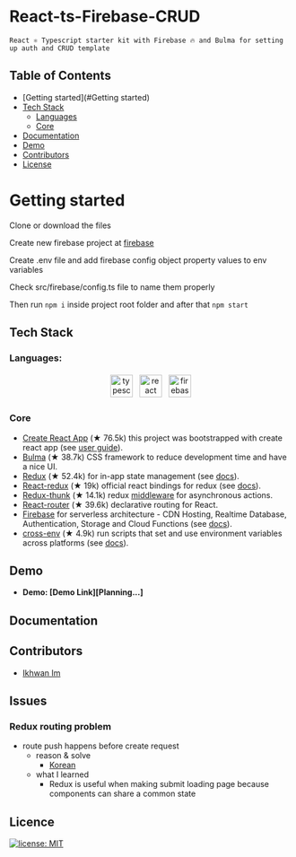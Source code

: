 # React-ts-Firebase-CRUD

```
React ⚛️ Typescript starter kit with Firebase 🔥 and Bulma for setting up auth and CRUD template
```

## Table of Contents

- [Getting started](#Getting started)
- [Tech Stack](#tech-stack)
    - [Languages](#Languages)
    - [Core](#core)
- [Documentation](#documentation)
- [Demo](#demo)
- [Contributors](#contributors)
- [License](#license)

# Getting started

Clone or download the files

Create new firebase project at [firebase](https://console.firebase.google.com/)

Create .env file and add firebase config object property values to env variables

Check src/firebase/config.ts file to name them properly

Then run `npm i` inside project root folder and after that `npm start`

## Tech Stack

###  Languages:
<p align="center">

<img src="https://cdn.worldvectorlogo.com/logos/typescript.svg" alt="typescript" height="40" style="vertical-align:top; margin:4px">

<img src="https://cdn.worldvectorlogo.com/logos/react-2.svg" alt="react" height="40" style="vertical-align:top; margin:4px"/>

<img src="https://cdn.worldvectorlogo.com/logos/firebase-1.svg" alt="firebase" height="40" style="vertical-align:top; margin:4px"/>
</p>

### Core

- [Create React App](https://github.com/facebook/create-react-app) (★ 76.5k) this project was bootstrapped with create react app (see [user guide](https://create-react-app.dev/docs/getting-started)).
- [Bulma](https://bulma.io/) (★ 38.7k) CSS framework to reduce development time and have a nice UI.
- [Redux](https://redux.js.org/) (★ 52.4k) for in-app state management (see [docs](https://redux.js.org/introduction/getting-started)).
- [React-redux](https://react-redux.js.org/) (★ 19k) official react bindings for redux (see [docs](https://react-redux.js.org/introduction/quick-start)).
- [Redux-thunk](https://github.com/reduxjs/redux-thunk) (★ 14.1k) redux [middleware](https://redux.js.org/advanced/middleware) for asynchronous actions.
- [React-router](https://github.com/ReactTraining/react-router) (★ 39.6k) declarative routing for React.
- [Firebase](https://firebase.google.com/) for serverless architecture - CDN Hosting, Realtime Database, Authentication, Storage and Cloud Functions (see [docs](https://firebase.google.com/docs/web)).
- [cross-env](https://github.com/kentcdodds/cross-env) (★ 4.9k) run scripts that set and use environment variables across platforms (see [docs](https://www.npmjs.com/package/cross-env)).

##  Demo

* **Demo: [Demo Link][Planning...]**

[//]: # (  [Demo]: https://esvfront.web.app/)

## Documentation
<!--
<ul>
  <li><a href="https://docs.react-firebase.com/">Introduction</a></li>
    <li><a href="https://docs.react-firebase.com/getting-started">Getting Started</a></li>
</ul>
-->

## Contributors

<ul>
  <li><a href="https://github.com/ekankr2">Ikhwan Im</a></li>
</ul>

## Issues

### Redux routing problem
* route push happens before create request
    * reason & solve
        * [Korean](https://blog.naver.com/ekankr2/222601191432)
    * what I learned
        * Redux is useful when making submit loading page because components can share a common state


## Licence

[![license: MIT](https://badgen.net/github/license/micromatch/micromatch)](https://github.com/CreateThrive/react-firebase-admin/blob/feature/badges-rename-workflows/LICENSE.md)
